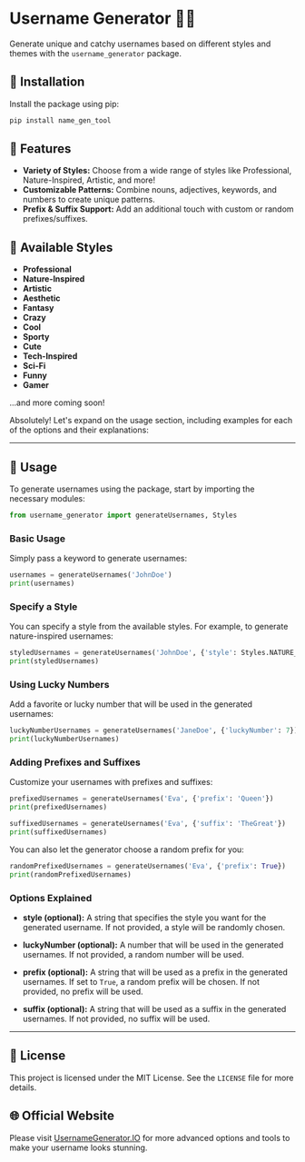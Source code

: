 # Username Generator 🧙‍♂️

Generate unique and catchy usernames based on different styles and themes with the `username_generator` package.

## 🚀 Installation

Install the package using pip:

```bash
pip install name_gen_tool
```

## 🎯 Features

- **Variety of Styles:** Choose from a wide range of styles like Professional, Nature-Inspired, Artistic, and more!
- **Customizable Patterns:** Combine nouns, adjectives, keywords, and numbers to create unique patterns.
- **Prefix & Suffix Support:** Add an additional touch with custom or random prefixes/suffixes.

## 🎨 Available Styles

- **Professional**
- **Nature-Inspired**
- **Artistic**
- **Aesthetic**
- **Fantasy**
- **Crazy**
- **Cool**
- **Sporty**
- **Cute**
- **Tech-Inspired**
- **Sci-Fi**
- **Funny**
- **Gamer**
  
...and more coming soon!

Absolutely! Let's expand on the usage section, including examples for each of the options and their explanations:

---

## 🔧 Usage

To generate usernames using the package, start by importing the necessary modules:

```python
from username_generator import generateUsernames, Styles
```

### Basic Usage

Simply pass a keyword to generate usernames:

```python
usernames = generateUsernames('JohnDoe')
print(usernames)
```

### Specify a Style

You can specify a style from the available styles. For example, to generate nature-inspired usernames:

```python
styledUsernames = generateUsernames('JohnDoe', {'style': Styles.NATURE_INSPIRED})
print(styledUsernames)
```

### Using Lucky Numbers

Add a favorite or lucky number that will be used in the generated usernames:

```python
luckyNumberUsernames = generateUsernames('JaneDoe', {'luckyNumber': 7})
print(luckyNumberUsernames)
```

### Adding Prefixes and Suffixes

Customize your usernames with prefixes and suffixes:

```python
prefixedUsernames = generateUsernames('Eva', {'prefix': 'Queen'})
print(prefixedUsernames)

suffixedUsernames = generateUsernames('Eva', {'suffix': 'TheGreat'})
print(suffixedUsernames)
```

You can also let the generator choose a random prefix for you:

```python
randomPrefixedUsernames = generateUsernames('Eva', {'prefix': True})
print(randomPrefixedUsernames)
```

### Options Explained

- **style (optional):** A string that specifies the style you want for the generated username. If not provided, a style will be randomly chosen.
  
- **luckyNumber (optional):** A number that will be used in the generated usernames. If not provided, a random number will be used.
  
- **prefix (optional):** A string that will be used as a prefix in the generated usernames. If set to `True`, a random prefix will be chosen. If not provided, no prefix will be used.

- **suffix (optional):** A string that will be used as a suffix in the generated usernames. If not provided, no suffix will be used.

---


## 📜 License

This project is licensed under the MIT License. See the `LICENSE` file for more details.

## 🌐 Official Website

Please visit [UsernameGenerator.IO](https://usernamegenerator.io/) for more advanced options and tools to make your username looks stunning.

